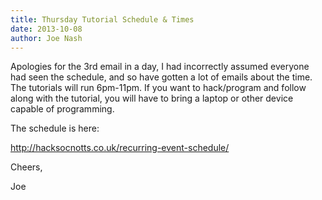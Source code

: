 ```yaml
---
title: Thursday Tutorial Schedule & Times
date: 2013-10-08
author: Joe Nash
---
```


Apologies for the 3rd email in a day, I had incorrectly assumed everyone had seen the schedule, and so have gotten a lot of emails about the time.
The tutorials will run 6pm-11pm. If you want to hack/program and follow along with the tutorial, you will have to bring a laptop or other device capable of programming.

The schedule is here:

http://hacksocnotts.co.uk/recurring-event-schedule/

Cheers,

Joe
